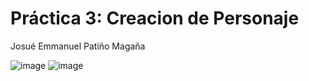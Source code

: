 # Práctica 3: Creacion de Personaje
Josué Emmanuel Patiño Magaña

![image](https://github.com/JosuePatino/Simluacion-por-computadora---Josue/assets/144542355/51ca39b8-fcdb-4fe0-9e32-d3d629059c73)
![image](https://github.com/JosuePatino/Simluacion-por-computadora---Josue/assets/144542355/61064ab9-b743-465f-ace9-2909b56c3ad6)


